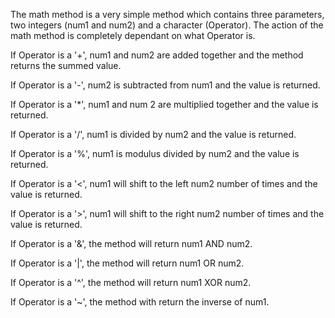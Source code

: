 The math method is a very simple method which contains three parameters, two integers (num1 and num2) and a character (Operator).  The action of the math method is completely dependant on what Operator is. 

If Operator is a '+', num1 and num2 are added together and the method returns the summed value.

If Operator is a '-', num2 is subtracted from num1 and the value is returned.

If Operator is a '*', num1 and num 2 are multiplied together and the value is returned.

If Operator is a '/', num1 is divided by num2 and the value is returned.

If Operator is a '%', num1 is modulus divided by num2 and the value is returned.

If Operator is a '<', num1 will shift to the left num2 number of times and the value is returned.

If Operator is a '>', num1 will shift to the right num2 number of times and the value is returned.

If Operator is a '&', the method will return num1 AND num2.

If Operator is a '|', the method will return num1 OR num2.

If Operator is a '^', the method will return num1 XOR num2.

If Operator is a '~', the method with return the inverse of num1.
